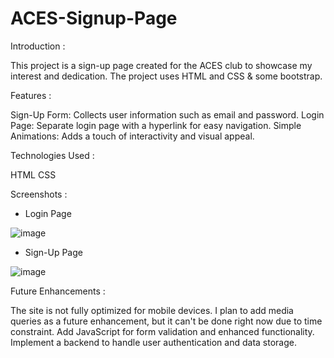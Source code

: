 # ACES-Signup-Page
Introduction :

This project is a sign-up page created for the ACES club to showcase my interest and dedication. The project uses HTML and CSS & some bootstrap.

Features :

Sign-Up Form: Collects user information such as email and password.
Login Page: Separate login page with a hyperlink for easy navigation.
Simple Animations: Adds a touch of interactivity and visual appeal.

Technologies Used :

HTML
CSS

Screenshots :

- Login Page

![image](https://github.com/user-attachments/assets/e0d3de25-e3c4-4f03-8bcd-af0480f9a531)




- Sign-Up Page

![image](https://github.com/user-attachments/assets/44e91cf0-968a-49e3-bea5-68fce5396939)




Future Enhancements :

The site is not fully optimized for mobile devices. I plan to add media queries as a future enhancement, but it can't be done right now due to time constraint.
Add JavaScript for form validation and enhanced functionality.
Implement a backend to handle user authentication and data storage.
